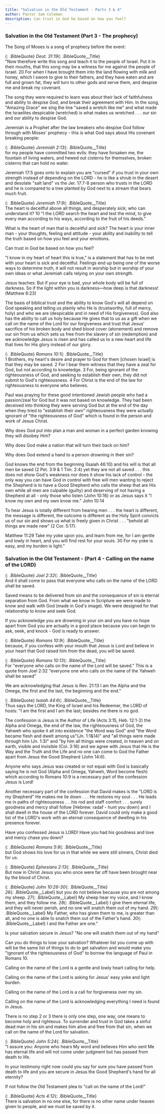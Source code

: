 ```yaml
---
title: "Salvation in the Old Testament - Parts 3 & 4"
author: Pastor Sam Coleman
description: Can trust in God be based on how you feel?
---
```


### Salvation in the Old Testament (Part 3 - The prophecy)

The Song of Moses is a song of prophecy before the event:

{: .BibleQuote}
*Deut. 31:19*{: .BibleQuote__Title}<br/>
"Now therefore write this song and teach it to the people of Israel. Put it in their mouths, that this song may be a witness for me against the people of Israel. 20 For when I have brought them into the land flowing with milk and honey, which I swore to give to their fathers, and they have eaten and are full and grown fat, they will turn to other gods and serve them, and despise me and break my covenant.

The song they were required to learn was about their lack of faithfulness and ability to despise God, and break their agreement with Him. In the song, "Amazing Grace" we sing the line "saved a wretch like me" and what made the Israelites despicable (wretched) is what makes us wretched . . . our sin and our ability to despise God.

Jeremiah is a Prophet after the law breakers who despise God follow through with Moses' prophecy - this is what God says about His covenant breaking people:

{: .BibleQuote}
*Jeremiah 2:13*{: .BibleQuote__Title}<br/>
for my people have committed two evils: they have forsaken me, the fountain of living waters, and hewed out cisterns for themselves, broken cisterns that can hold no water.

Jeremiah 17:5 goes onto to explain you are "cursed" if you trust in your own strength instead of depending on the LORD - he is like a shrub in the desert and desolate "salt land" vs the Jer. 17:7-8 person who trusts in the LORD and he is compared to a tree planted by God next to a stream that bears much fruit.

{: .BibleQuote}
*Jeremiah 17:9*{: .BibleQuote__Title}<br/>
The heart is deceitful above all things, and desperately sick; who can understand it? 10 "I the LORD search the heart and test the mind, to give every man according to his ways, according to the fruit of his deeds."

What is the heart of man that is deceitful and sick? The heart is your inner man - your thoughts, feeling and attitude - your ability and inability to tell the truth based on how you feel and your emotions.

Can trust in God be based on how you feel?

"I know in my heart of heart this is true," is a statement that has to be met with your heart is sick and deceitful. Feelings end up being one of the worse ways to determine truth, it will not result in worship but in worship of your own ideas or what Jeremiah calls relying on your own strength.

Jesus teaches: But if your eye is bad, your whole body will be full of darkness. So if the light within you is darkness—how deep is that darkness! (Matthew 6:23)

The basis of biblical trust and the ability to know God's will all depend on God speaking and telling us plainly who He is (trustworthy, full of mercy, holy) and who we are (despicable and in need of His forgiveness). God also has the ability to call us holy because He gives that to us as a gift when we call on the name of the Lord for our forgiveness and trust that Jesus' sacrifice of his broken body and shed blood cover (atonement) and remove our sin from us which sets us free from the slavery of sin (redemption) and we acknowledge Jesus is risen and has called us to a new heart and life that lives for His glory instead of our glory.

{: .BibleQuote}
*Romans 10:1*{: .BibleQuote__Title}<br/>
1 Brothers, my heart's desire and prayer to God for them [chosen Israel] is that they may be saved. 2 For I bear them witness that they have a zeal for God, but not according to knowledge. 3 For, being ignorant of the righteousness of God, and seeking to establish their own, they did not submit to God's righteousness. 4 For Christ is the end of the law for righteousness to everyone who believes.

Paul was praying for these good intentioned Jewish people who had a passion/zeal for God but it was not based on knowledge. They had been deceived into thinking they were serving God but at the end of the day when they tried to "establish their own" righteousness they were actually ignorant of "the righteousness of God" which is found in the person and work of Jesus Christ.

Why does God put into plan a man and woman in a perfect garden knowing they will disobey Him?

Why does God make a nation that will turn their back on him?

Why does God extend a hand to a person drowning in their sin?

God knows the end from the beginning (Isaiah 46:10) and his will is that all men be saved (2 Pet. 3:9 & 1 Tim. 2:4) yet they are not all saved . . . this does not show God's weakness nor does it show his lack of control - the only way you can have God in control with free will men wanting to reject the Shepherd is to have a Good Shepherd who calls the sheep that are His own while all men are culpable (guilty) and deserving of not having a Shepherd at all - only those who listen (John 10:16) or as Jesus says it "I know my own and my own know me." John 10:14

To hear Jesus is totally different from hearing men . . . the heart is different, the message is different, the outcome is different as the Holy Spirit convicts us of our sin and shows us what is freely given in Christ . . . "behold all things are made new" (2 Cor. 5:17).

Matthew 11:29 Take my yoke upon you, and learn from me, for I am gentle and lowly in heart, and you will find rest for your souls. 30 For my yoke is easy, and my burden is light."

### Salvation in the Old Testament - (Part 4 - Calling on the name of the LORD)

{: .BibleQuote}
*Joel 2:32*{: .BibleQuote__Title}<br/>
And it shall come to pass that everyone who calls on the name of the LORD shall be saved.

Saved means to be delivered from sin and the consequence of sin is eternal separation from God. From what we know in Scripture we were made to know and walk with God (made in God's image). We were designed for that relationship to know and seek God.

If you acknowledge you are drowning in your sin and you have no hope apart from God you are actually in a good place because you can begin to ask, seek, and knock - God is ready to answer.

{: .BibleQuote}
*Romans 10:9*{: .BibleQuote__Title}<br/>
because, if you confess with your mouth that Jesus is Lord and believe in your heart that God raised him from the dead, you will be saved.

{: .BibleQuote}
*Romans 10:13*{: .BibleQuote__Title}<br/>
For "everyone who calls on the name of the Lord will be saved." This is a quote from Joel 2:32 "everyone one who calls on the name of the Yahweh shall be saved"

We are acknowledging that Jesus is Rev. 21:13 I am the Alpha and the Omega, the first and the last, the beginning and the end."

{: .BibleQuote}
*Isaiah 44:6*{: .BibleQuote__Title}<br/>
Thus says the LORD, the King of Israel and his Redeemer, the LORD of hosts: "I am the first and I am the last; besides me there is no god.

The confession is Jesus is the Author of Life (Acts 3:15, Heb. 12:1-2) the Alpha and Omega, the end of the law, the righteousness of God, the Yahweh who spoke it all into existence "the Word was God" and "the Word became flesh and dwelt among us"(Jn. 1:1&14)" and "all things were made through him (Jn. 1:3)" and "by him all things were created, in heaven and on earth, visible and invisible (Col. 3:16) and we agree with Jesus that He is the Way and the Truth and the Life and no one can come to God the Father apart from Jesus the Good Shepherd (John 14:6).

Anyone who says Jesus was created or not equal with God is basically saying he is not God (Alpha and Omega, Yahweh, Word become flesh) which according to Romans 10:9 is a necessary part of the confession Jesus is Lord!

Another necessary part of the confession that David makes is the "LORD is my Shepherd" He makes me lie down . . . He restores my soul . . . He leads me in paths of righteousness . . .his rod and staff comfort . . . surely goodness and mercy shall follow [Hebrew: radaf - hunt you down] and I shall dwell in the house of the LORD forever.
David could only make a good list of the LORD's work with an eternal consequence of dwelling in his presence forever.

Have you confessed Jesus is LORD! Have you had his goodness and love and mercy chase you down?

{: .BibleQuote}
*Romans 5:8*{: .BibleQuote__Title}<br/>
but God shows his love for us in that while we were still sinners, Christ died for us.

{: .BibleQuote}
*Ephesians 2:13*{: .BibleQuote__Title}<br/>
But now in Christ Jesus you who once were far off have been brought near by the blood of Christ.

{: .BibleQuote}
*John 10:26-30*{: .BibleQuote__Title}<br/>
*26*{: .BibleQuote__Label} but you do not believe because you are not among my sheep. *27*{: .BibleQuote__Label} My sheep hear my voice, and I know them, and they follow me. *28*{: .BibleQuote__Label} I give them eternal life, and they will never perish, and no one will snatch them out of my hand. *29*{: .BibleQuote__Label} My Father, who has given them to me, is greater than all, and no one is able to snatch them out of the Father's hand. *30*{: .BibleQuote__Label} I and the Father are one."

Is your salvation secure in Jesus? "No one will snatch them out of my hand"

Can you do things to lose your salvation? Whatever list you come up with will be the same list of things to do to get salvation and would make you "ignorant of the righteousness of God" to borrow the language of Paul in Romans 10.

Calling on the name of the Lord is a gentle and lowly heart calling for help.

Calling on the name of the Lord is asking for Jesus' easy yoke and light burden.

Calling on the name of the Lord is a call for forgiveness over my sin.

Calling on the name of the Lord is acknowledging everything I need is found in Jesus.

There is no step 2 or 3 there is only one step, one way, one means to become holy and righteous. To surrender and trust in God takes a sinful dead man in his sin and makes him alive and free from that sin, when we call on the name of the Lord for salvation.

{: .BibleQuote}
*John 5:24*{: .BibleQuote__Title}<br/>
"I assure you: Anyone who hears My word and believes Him who sent Me has eternal life and will not come under judgment but has passed from death to life.

In your testimony right now could you say for sure you have passed from death to life and you are secure in Jesus the Good Shepherd's hand for all eternity?

If not follow the Old Testament plea to "call on the name of the Lord!"

{: .BibleQuote}
*Acts 4:12*{: .BibleQuote__Title}<br/>
 There is salvation in no one else, for there is no other name under heaven given to people, and we must be saved by it.
